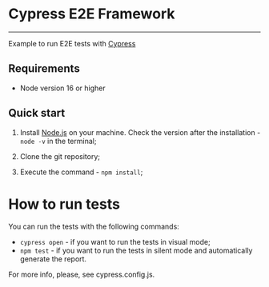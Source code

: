 Cypress E2E Framework
==========================================

***

Example to run E2E tests with [Cypress](https://www.cypress.io/)

## Requirements

- Node version 16 or higher

## Quick start
1. Install [Node.js](https://nodejs.org/) on your machine.
   Check the version after the installation - `node -v` in the terminal;

2. Clone the git repository;

3. Execute the command - `npm install`;

# How to run tests

You can run the tests with the following commands:

* `cypress open` - if you want to run the tests in visual mode;
* `npm test` - if you want to run the tests in silent mode and automatically generate the report.

For more info, please, see cypress.config.js.
